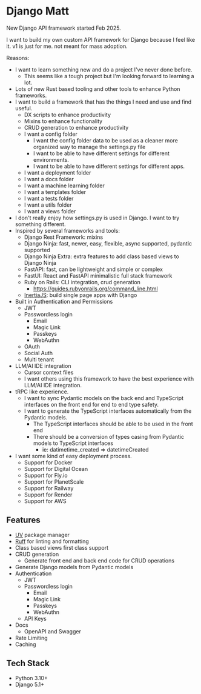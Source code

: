 # Django Matt

New Django API framework started Feb 2025.

I want to build my own custom API framework for Django because I feel like it.
v1 is just for me. not meant for mass adoption.

Reasons: 
- I want to learn something new and do a project I've never done before. 
    - This seems like a tough project but I'm looking forward to learning a lot.
- Lots of new Rust based tooling and other tools to enhance Python frameworks.
- I want to build a framework that has the things I need and use and find useful.
    - DX scripts to enhance productivity
    - Mixins to enhance functionality
    - CRUD generation to enhance productivity
    - I want a config folder
        - I want the config folder data to be used as a cleaner more organized way to manage the settings.py file
        - I want to be able to have different settings for different environments.
        - I want to be able to have different settings for different apps.
    - I want a deployment folder
    - I want a docs folder
    - I want a machine learning folder
    - I want a templates folder
    - I want a tests folder
    - I want a utils folder
    - I want a views folder
- I don't really enjoy how settings.py is used in Django. I want to try something different. 
- Inspired by several frameworks and tools: 
    - Django Rest Framework: mixins
    - Django Ninja: fast, newer, easy, flexible, async supported, pydantic supported
    - Django Ninja Extra: extra features to add class based views to Django Ninja
    - FastAPI: fast, can be lightweight and simple or complex
    - FastUI: React and FastAPI minimalistic full stack framework
    - Ruby on Rails: CLI integration, crud generation
        - https://guides.rubyonrails.org/command_line.html
    - [InertiaJS](https://inertiajs.com/): build single page apps with Django
- Built in Authentication and Permissions
    - JWT
    - Passwordless login
        - Email 
        - Magic Link
        - Passkeys
        - WebAuthn
    - OAuth
    - Social Auth
    - Multi tenant
- LLM/AI IDE integration
    - Cursor context files
    - I want others using this framework to have the best experience with LLM/AI IDE integration. 
- tRPC like experience. 
    - I want to sync Pydantic models on the back end and TypeScript interfaces on the front end for end to end type safety.
    - I want to generate the TypeScript interfaces automatically from the Pydantic models.
        - The TypeScript interfaces should be able to be used in the front end
        - There should be a conversion of types casing from Pydantic models to TypeScript interfaces
            - ie: datimetime_created => datetimeCreated
- I want some kind of easy deployment process. 
    - Support for Docker
    - Support for Digital Ocean
    - Support for Fly.io
    - Support for PlanetScale
    - Support for Railway
    - Support for Render
    - Support for AWS

## Features
- [UV](https://docs.astral.sh/uv/) package manager
- [Ruff](https://beta.ruff.rs/) for linting and formatting
- Class based views first class support
- CRUD generation
    - Generate front end and back end code for CRUD operations
- Generate Django models from Pydantic models
- Authentication
    - JWT
    - Passwordless login
        - Email 
        - Magic Link
        - Passkeys
        - WebAuthn
    - API Keys
- Docs
    - OpenAPI and Swagger
- Rate Limiting
- Caching

## Tech Stack

- Python 3.10+
- Django 5.1+


